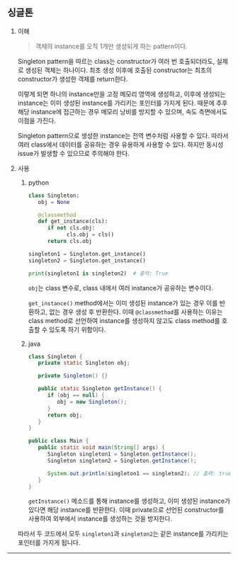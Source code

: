 ## 싱글톤

1. 이해

   > 객체의 instance를 오직 1개만 생성되게 하는 pattern이다.

   Singleton pattern을 따르는 class는 constructor가 여러 번 호출되더라도, 실제로 생성된 객체는 하나이다. 최초 생성 이후에 호출된 constructor는 최초의 constructor가 생성한 객체를 return한다.

   이렇게 되면 하나의 instance만을 고정 메모리 영역에 생성하고, 이후에 생성되는 instance는 이미 생성된 instance를 가리키는 포인터를 가지게 된다. 때문에 추후 해당 instance에 접근하는 경우 메모리 낭비를 방지할 수 있으며, 속도 측면에서도 이점을 가진다.

   Singleton pattern으로 생성한 instance는 전역 변수처럼 사용할 수 있다. 따라서 여러 class에서 데이터를 공유하는 경우 유용하게 사용할 수 있다. 하지만 동시성 issue가 발생할 수 있으므로 주의해야 한다.

2. 사용

   1. python

      ```python
      class Singleton:
         obj = None

         @classmethod
         def get_instance(cls):
            if not cls.obj:
                  cls.obj = cls()
            return cls.obj

      singleton1 = Singleton.get_instance()
      singleton2 = Singleton.get_instance()

      print(singleton1 is singleton2)  # 출력: True
      ```

      `obj`는 class 변수로, class 내에서 여러 instance가 공유하는 변수이다.

      `get_instance()` method에서는 이미 생성된 instance가 있는 경우 이를 반환하고, 없는 경우 생성 후 반환한다. 이때 `@classmethod`를 사용하는 이유는 class method로 선언하여 instance를 생성하지 않고도 class method를 호출할 수 있도록 하기 위함이다.

   2. java

      ```java
      class Singleton {
         private static Singleton obj;

         private Singleton() {}

         public static Singleton getInstance() {
            if (obj == null) {
               obj = new Singleton();
            }
            return obj;
         }
      }

      public class Main {
         public static void main(String[] args) {
            Singleton singleton1 = Singleton.getInstance();
            Singleton singleton2 = Singleton.getInstance();

            System.out.println(singleton1 == singleton2); // 출력: true
         }
      }

      ```

      `getInstance()` 메소드를 통해 instance를 생성하고, 이미 생성된 instance가 있다면 해당 instance를 반환한다. 이때 private으로 선언된 constructor를 사용하여 외부에서 instance를 생성하는 것을 방지한다.

   따라서 두 코드에서 모두 `singleton1`과 `singleton2`는 같은 instance를 가리키는 포인터를 가지게 됩니다.

---
